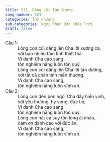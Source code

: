 ```yaml
---
title: 521. Dâng Lời Tán Dương
song-number: 521
categories: Thờ Phượng
sub-categories: Ngợi Khen Đức Chúa Trời
draft: false
---
```

<dl><dt>Câu 1:</dt><dd data-verse="1">Lòng con cúi dâng lên Cha lời xướng ca, <br/>với bao nhiêu tâm tình thiết tha. <br/>Vì danh Cha cao sang <br/>tôn nghiêm hằng luôn tôn quý. <br/>Lòng con cúi dâng lên Cha lời tán dương, <br/>với tất cả chân tình mến thương. <br/>Vì danh Cha cao sang, <br/>tôn nghiêm hằng luôn vĩnh an. </dd><dt>Câu 2:</dt><dd data-verse="2">Lòng con đến bên ngôi Cha đầy hiển vinh, <br/>với yêu thương, hy vọng, đức tin; <br/>Vì danh Cha cao sang <br/>tôn nghiêm hằng luôn tôn quý. <br/>Lòng con hát ca suy tôn lòng ái nhân, <br/>cám ơn danh cao vời đức ân. <br/>Vì danh Cha cao sang, <br/>tôn nghiêm hằng luôn vĩnh an. </dd></dl>